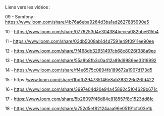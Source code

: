 Liens vers les vidéos : 


09 - Symfony : https://www.loom.com/share/4b76a6eba9264d3ba1ad2627885990e5

10 - https://www.loom.com/share/0776253d4e304384becea082bbe615b4 </p>
 
11 - https://www.loom.com/share/03db5008ab1d4d7591e49f0911ee90ee

12 - https://www.loom.com/share/7f468db32951497cb68c8026f388a9ee

13 - https://www.loom.com/share/55a8b8fb3c0a412a89d9986ee3319992

14 - https://www.loom.com/share/ff4e6575c0894fb189672a1907d173d5

15 - https:/www.loom.com/share/1bdfb294735146e8ab383226d26fd422

16 - https://www.loom.com/share/3997e04d20e94a45892c5104629b671c

17 - https://www.loom.com/share/5b26097f46d84c818557f8c1523dd6fc

18 - https://www.loom.com/share/a752d5ef82124aaa96e05191cfc03e1b



